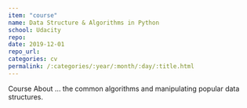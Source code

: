 ```yaml
---
item: "course"
name: Data Structure & Algorithms in Python
school: Udacity
repo: 
date: 2019-12-01
repo_url: 
categories: cv
permalink: /:categories/:year/:month/:day/:title.html
---
```


Course About ... the common algorithms and manipulating popular data structures.
